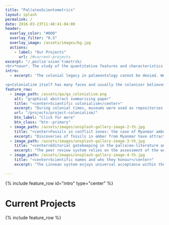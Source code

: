 ```yaml
---
title: "Pal(a)eoScientometrics"
layout: splash
permalink: /
date: 2016-03-23T11:48:41-04:00
header:
  overlay_color: "#000"
  overlay_filter: "0.5"
  overlay_image: /assets/images/bg.jpg
  actions:
    - label: "Our Projects"
      url: /#current-projects
excerpt: "/ˌpeɪlɪɒ'sʌɪənˈtɔmɛtrɪk/
<br>*noun*. The study of the quantitative features and characteristics of palaeontology and palaeontological research"
intro:
  - excerpt: 'The colonial legacy in palaeontology cannot be denied. We see it in natural history collections. We also see it in the way many researchers conduct their work.

<p>Colonialism itself has many faces and usually the coloniser believes that the colonised need what they have to offer because the colonised have nothing to offer. The first order of business is to devalue what the colonised have and ensure whatever they have on the table is far more "superior". This is often seen in the way palaeontolgical research is disseminated, whose research gets to be published over the other and who are more accepted as experts in their field.'
feature_row:
  - image_path: /assets/ga/ga_colonialism.png
    alt: "graphical abstract summarising paper"
    title: "<center>Scientific colonialism</center>"
    excerpt: "During colonial times, museums were used as repositories for many things, including fossils from conquered lands. The current state of the field has built on this legacy.  This has led to a growing power and knowledge imbalance with regards to who gets to do research and where.  "
    url: "/projects/project-colonialism/"
    btn_label: "Click for more"
    btn_class: "btn--primary"
  - image_path: /assets/images/unsplash-gallery-image-2-th.jpg
    title: "<center>Fossils in conflict zones: the case of Myanmar amber</center>"
    excerpt: "Discoveries of fossils in amber from Myanmar have attracted considerable attention - not only due to their exquisite preservation, but also because their alleged role in funding internal conflict, resulting in a devastating humanitarian crisis. Research activity on Myanmar amber has increased dramatically in recent, despite calls to cease study until the conflict is resolved. Furthermore, the majority of research on Myanmar amber fossils is undertaken by foreign researchers, indicating an acutely problematic case of the practice of **'parachute-'** or **'exploitative science'**."
  - image_path: /assets/images/unsplash-gallery-image-3-th.jpg
    title: "<center>Editorial gatekeeping in the pal(a)eo-literature and knowledge</center>"
    excerpt: "The peer review system relies on the assessment of the work done by other researchers, in which journal editors play a key role. The publication process hinges on the assessment performed by editors, who draw from the conclusions of reviewers to judge manuscripts. Editors are thus pushed into roles of gatekeeping the integrity of science in any field. A lack of diversity, especially among, high-impact journals, can have severe consequences on the scientific system by hampering the evaluation of research findings. "
  - image_path: /assets/images/unsplash-gallery-image-4-th.jpg
    title: "<center>Scientific names and who they honour</center>"
    excerpt: "The Linnean system enjoys universal acceptance within the scientific community. A gift that came along with the Linnean system was eponymous naming, i.e. the naming of a taxon after a person, place or even any other existing entity. The choice to name a species after someone is highly embedded in the power imbalance that we see in the discipline of paleontology, and as a result, who get to be recognised and who doesn't."

---
```


{% include feature_row id="intro" type="center" %}

# Current Projects

{% include feature_row %}

